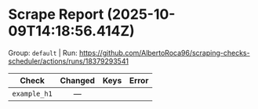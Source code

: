 # Scrape Report (2025-10-09T14:18:56.414Z)

Group: `default`  |  Run: https://github.com/AlbertoRoca96/scraping-checks-scheduler/actions/runs/18379293541

| Check | Changed | Keys | Error |
|---|:---:|:--|:--|
| `example_h1` | — |  |  |
